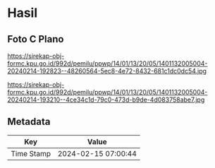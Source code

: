 # Hasil

## Foto C Plano

https://sirekap-obj-formc.kpu.go.id/992d/pemilu/ppwp/14/01/13/20/05/1401132005004-20240214-192823--48260564-5ec8-4e72-8432-681c1dc0dc54.jpg

https://sirekap-obj-formc.kpu.go.id/992d/pemilu/ppwp/14/01/13/20/05/1401132005004-20240214-193210--4ce34c1d-79c0-473d-b9de-4d083758abe7.jpg


## Metadata

| Key        | Value               |
| ---------- | ------------------- |
| Time Stamp | 2024-02-15 07:00:44 |



